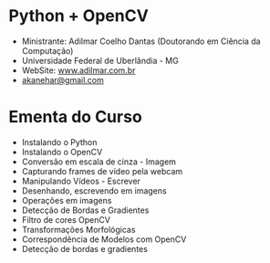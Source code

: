 # Python + OpenCV 

- Ministrante: Adilmar Coelho Dantas (Doutorando em Ciência da Computação) 
- Universidade Federal de Uberlândia - MG
- WebSite: www.adilmar.com.br
- akanehar@gmail.com


# Ementa do Curso 

- Instalando o Python
- Instalando o OpenCV
- Conversão em escala de cinza - Imagem
- Capturando frames de vídeo pela webcam
- Manipulando Vídeos - Escrever
- Desenhando, escrevendo em imagens
- Operações em imagens
- Detecção de Bordas e Gradientes
- Filtro de cores OpenCV
- Transformações Morfológicas
- Correspondência de Modelos com OpenCV
- Detecção de bordas e gradientes